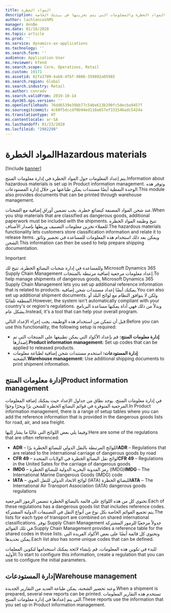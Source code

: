 ```yaml
---
title: المواد الخطرة
description: يوفر هذا الموضوع معلومات حول مستندات المواد الخطرة والمعلومات التي يتم تخزينها في بيئتك الخاصة.
author: lachlancashMS
manager: AnnBe
ms.date: 01/10/2020
ms.topic: article
ms.prod: ''
ms.service: dynamics-ax-applications
ms.technology: ''
ms.search.form: ''
audience: Application User
ms.reviewer: kfend
ms.search.scope: Core, Operations, Retail
ms.custom: 19171
ms.assetid: 81fa3709-4ab8-4fbf-9806-359892a05985
ms.search.region: Global
ms.search.industry: Retail
ms.author: conradv
ms.search.validFrom: 2019-10-14
ms.dyn365.ops.version: ''
ms.openlocfilehash: 76dd6539e39bb77c546e613b290fc5decba9457f
ms.sourcegitcommit: 4c60f5dccdf0b94ed110a657ef331546adc5424a
ms.translationtype: HT
ms.contentlocale: ar-SA
ms.lasthandoff: 01/23/2020
ms.locfileid: "2982298"
---
```

# <a name="hazardous-materials"></a><span data-ttu-id="57a63-103">المواد الخطرة</span><span class="sxs-lookup"><span data-stu-id="57a63-103">Hazardous materials</span></span>

[!include [banner](../includes/banner.md)]

<span data-ttu-id="57a63-104">يتم إعداد المعلومات حول المواد الخطرة في إدارة معلومات المنتج.</span><span class="sxs-lookup"><span data-stu-id="57a63-104">Information about hazardous materials is set up in Product information management.</span></span> <span data-ttu-id="57a63-105">وتوفر هذه الوحدة النمطية أيضًا مستندات يمكن طباعتها من خلال إدارة المستودعات.</span><span class="sxs-lookup"><span data-stu-id="57a63-105">This module also provides documents that can be printed through warehouse management.</span></span>

<span data-ttu-id="57a63-106">عند شحن المواد المصنفة كبضائع خطرة، يجب تضمين أوراق إضافية مع الشحنات.</span><span class="sxs-lookup"><span data-stu-id="57a63-106">When you ship materials that are classified as dangerous goods, additional paperwork must be included with the shipments.</span></span> <span data-ttu-id="57a63-107">تتيح وظيفة المواد الخطرة للعملاء تخزين معلومات التصنيف وربطها بإصدار الأصناف.</span><span class="sxs-lookup"><span data-stu-id="57a63-107">The hazardous materials functionality lets customers store classification information and relate it to release items.</span></span> <span data-ttu-id="57a63-108">ويمكن بعد ذلك استخدام هذه المعلومات للمساعدة في تحضير وثائق الشحن.</span><span class="sxs-lookup"><span data-stu-id="57a63-108">This information can then be used to help prepare shipping documentation.</span></span>

> [!IMPORTANT]
> <span data-ttu-id="57a63-109">وللمساعدة في إدارة شحنات البضائع الخطرة، تتيح لك Microsoft Dynamics 365 Supply Chain Management إعداد معلومات مرجعية إضافية مرتبطة بالمنتجات.</span><span class="sxs-lookup"><span data-stu-id="57a63-109">To help manage shipments of dangerous goods, Microsoft Dynamics 365 Supply Chain Management lets you set up additional reference information that is related to products.</span></span> <span data-ttu-id="57a63-110">يمكنك أيضًا إعداد مستندات شحن إضافية.</span><span class="sxs-lookup"><span data-stu-id="57a63-110">You can also set up additional shipment documents.</span></span> <span data-ttu-id="57a63-111">ولكن لا يتوافق النظام مع لوائح البلد أو المنطقة تلقائيًا.</span><span class="sxs-lookup"><span data-stu-id="57a63-111">However, the system isn't automatically compliant with your country's or region's regulations.</span></span> <span data-ttu-id="57a63-112">وبدلاً من ذلك فهي أداة يمكنها مساعدة البرنامج بشكل عام.</span><span class="sxs-lookup"><span data-stu-id="57a63-112">Instead, it's a tool that can help your overall program.</span></span>

<span data-ttu-id="57a63-113">قبل أن تتمكن من استخدام هذه الوظيفة، يجب إجراء الإعداد التالي:</span><span class="sxs-lookup"><span data-stu-id="57a63-113">Before you can use this functionality, the following setup is required:</span></span>

- <span data-ttu-id="57a63-114">**إدارة معلومات المنتج:** قم بإعداد الأكواد التي يمكن تطبيقها على المنتجات التي تم إصدارها.</span><span class="sxs-lookup"><span data-stu-id="57a63-114">**Product information management:** Set up codes that can be applied to released products.</span></span>
- <span data-ttu-id="57a63-115">**إدارة المستودعات:** استخدم مستندات شحن إضافية لطباعة معلومات الشحنة.</span><span class="sxs-lookup"><span data-stu-id="57a63-115">**Warehouse management:** Use additional shipping documents to print shipment information.</span></span>

## <a name="product-information-management"></a><span data-ttu-id="57a63-116">إدارة معلومات المنتج</span><span class="sxs-lookup"><span data-stu-id="57a63-116">Product information management</span></span>

<span data-ttu-id="57a63-117">في إدارة معلومات المنتج، يوجد نطاق من جداول الإعداد حيث يمكنك إضافة المعلومات المرجعية المتوفرة في قوائم البضائع الخطرة للشحن برًا وبحرًا وجوًا.</span><span class="sxs-lookup"><span data-stu-id="57a63-117">In Product information management, there is a range of setup tables where you can add the reference information that is provided in the dangerous goods lists for road, air, and sea freight.</span></span>

<span data-ttu-id="57a63-118">وفيما يلي بعض اللوائح التي غالبًا ما يشار إليها:</span><span class="sxs-lookup"><span data-stu-id="57a63-118">Here are some of the regulations that are often referenced:</span></span>

- <span data-ttu-id="57a63-119">**ADR** – اللوائح المرتبطة بالنقل الدولي للبضائع الخطرة برًا</span><span class="sxs-lookup"><span data-stu-id="57a63-119">**ADR** – Regulations that are related to the international carriage of dangerous goods by road</span></span>
- <span data-ttu-id="57a63-120">**CFR 49** – لوائح نقل البضائع الخطرة في الولايات المتحدة</span><span class="sxs-lookup"><span data-stu-id="57a63-120">**CFR 49** – Regulations in the United Sates for the carriage of dangerous goods</span></span>
- <span data-ttu-id="57a63-121">**IMDG** – رمز المدونة البحرية الدولية للبضائع الخطرة (IMDG)</span><span class="sxs-lookup"><span data-stu-id="57a63-121">**IMDG** – The International Marine Dangerous Goods (IMDG) code</span></span>
- <span data-ttu-id="57a63-122">**IATA** – لوائح الاتحاد الدولي للنقل الجوي (IATA) للبضائع الخطرة</span><span class="sxs-lookup"><span data-stu-id="57a63-122">**IATA** – The International Air Transport Association (IATA) dangerous goods regulations</span></span>

<span data-ttu-id="57a63-123">تحتوي كل من هذه اللوائح على قائمة بالبضائع الخطرة تتضمن الرموز المرجعية.</span><span class="sxs-lookup"><span data-stu-id="57a63-123">Each of these regulations has a dangerous goods list that includes reference codes.</span></span> <span data-ttu-id="57a63-124">يتم تجميع القوائم الخاصة بكل نوع من أنواع النقل في التصنيفات الدولية المشتركة.</span><span class="sxs-lookup"><span data-stu-id="57a63-124">The lists for each type of transport are combined on shared international classifications.</span></span> <span data-ttu-id="57a63-125">توفر Supply Chain Management جدولاً مرجعيًا للرموز المشتركة في تلك القوائم.</span><span class="sxs-lookup"><span data-stu-id="57a63-125">Supply Chain Management provides a reference table for the shared codes in those lists.</span></span> <span data-ttu-id="57a63-126">وتحتوي كل قائمة أيضًا على بعض الأكواد الفريدة التي يمكن تحديدها.</span><span class="sxs-lookup"><span data-stu-id="57a63-126">Each list also has some unique codes that can be defined.</span></span>

<span data-ttu-id="57a63-127">للبدء في تكوين هذه المعلومات، قم بإنشاء لائحة يمكنك استخدامها لتكوين المعلمات الأولية.</span><span class="sxs-lookup"><span data-stu-id="57a63-127">To start to configure this information, create a regulation that you can use to configure the initial parameters.</span></span>

## <a name="warehouse-management"></a><span data-ttu-id="57a63-128">إدارة المستودعات</span><span class="sxs-lookup"><span data-stu-id="57a63-128">Warehouse management</span></span>

<span data-ttu-id="57a63-129">وعند تحضير الشحنة، يمكن طباعة العديد من التقارير الجديدة.</span><span class="sxs-lookup"><span data-stu-id="57a63-129">When a shipment is prepared, several new reports can be printed.</span></span> <span data-ttu-id="57a63-130">تستخدم هذه التقارير المعلومات التي يتم إعدادها في إدارة معلومات المنتج.</span><span class="sxs-lookup"><span data-stu-id="57a63-130">These reports use the information that you set up in Product information management.</span></span>

